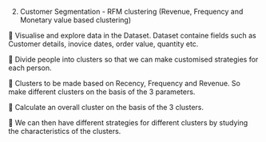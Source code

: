 2. Customer Segmentation - RFM clustering (Revenue, Frequency and Monetary value based clustering)

	Visualise and explore data in the Dataset. Dataset containe fields such as Customer details, inovice dates, order value, quantity etc.

	Divide people into clusters so that we can make customised strategies for each person.

	Clusters to be made based on Recency, Frequency and Revenue. So make different clusters on the basis of the 3 parameters.

	Calculate an overall cluster on the basis of the 3 clusters. 

	We can then have different strategies for different clusters by studying the characteristics of the clusters.

